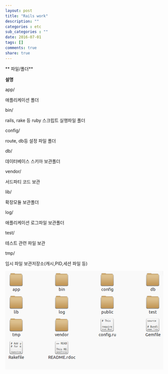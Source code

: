```yaml
---
layout: post
title: "Rails work"
description: ""
categories : etc
sub_categories : ""
date: 2016-07-01
tags: []
comments: true
share: true
---
```


  

  

** 파일/폴더**

**설명**

app/

애플리케이션 폴더

bin/

rails, rake 등 ruby 스크립트 실행파일 폴더

config/

route, db등 설정 파일 폴더

db/

데이터베이스 스키마 보관폴더

vendor/

서드파티 코드 보관

lib/

확장모듈 보관폴더

log/

애플리케이션 로그파일 보관폴더

test/

테스트 관련 파일 보관

tmp/

임시 파일 보관저장소(캐시,PID,세션 파일 등)

  

  

![](/assets/images/posts/676/2263BF3657763FB72FE0D8.PNG)

  

